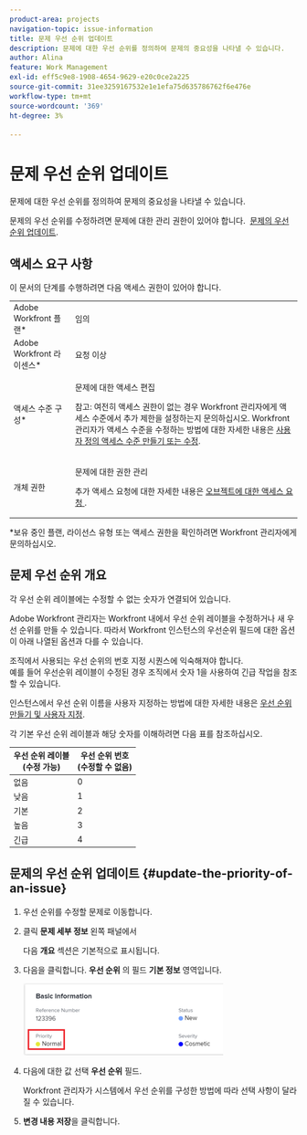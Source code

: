 ```yaml
---
product-area: projects
navigation-topic: issue-information
title: 문제 우선 순위 업데이트
description: 문제에 대한 우선 순위를 정의하여 문제의 중요성을 나타낼 수 있습니다.
author: Alina
feature: Work Management
exl-id: eff5c9e8-1908-4654-9629-e20c0ce2a225
source-git-commit: 31ee3259167532e1e1efa75d635786762f6e476e
workflow-type: tm+mt
source-wordcount: '369'
ht-degree: 3%

---
```


# 문제 우선 순위 업데이트

문제에 대한 우선 순위를 정의하여 문제의 중요성을 나타낼 수 있습니다.

문제의 우선 순위를 수정하려면 문제에 대한 관리 권한이 있어야 합니다.  [문제의 우선 순위 업데이트](#update-the-priority-of-an-issue).

## 액세스 요구 사항

이 문서의 단계를 수행하려면 다음 액세스 권한이 있어야 합니다.

<table style="table-layout:auto"> 
 <col> 
 <col> 
 <tbody> 
  <tr> 
   <td role="rowheader">Adobe Workfront 플랜*</td> 
   <td> <p>임의 </p> </td> 
  </tr> 
  <tr> 
   <td role="rowheader">Adobe Workfront 라이센스*</td> 
   <td> <p>요청 이상</p> </td> 
  </tr> 
  <tr> 
   <td role="rowheader">액세스 수준 구성*</td> 
   <td> <p>문제에 대한 액세스 편집</p> <p>참고: 여전히 액세스 권한이 없는 경우 Workfront 관리자에게 액세스 수준에서 추가 제한을 설정하는지 문의하십시오. Workfront 관리자가 액세스 수준을 수정하는 방법에 대한 자세한 내용은 <a href="../../../administration-and-setup/add-users/configure-and-grant-access/create-modify-access-levels.md" class="MCXref xref">사용자 정의 액세스 수준 만들기 또는 수정</a>.</p> </td> 
  </tr> 
  <tr> 
   <td role="rowheader">개체 권한</td> 
   <td> <p>문제에 대한 권한 관리</p> <p>추가 액세스 요청에 대한 자세한 내용은 <a href="../../../workfront-basics/grant-and-request-access-to-objects/request-access.md" class="MCXref xref">오브젝트에 대한 액세스 요청 </a>.</p> </td> 
  </tr> 
 </tbody> 
</table>

&#42;보유 중인 플랜, 라이선스 유형 또는 액세스 권한을 확인하려면 Workfront 관리자에게 문의하십시오.

## 문제 우선 순위 개요

각 우선 순위 레이블에는 수정할 수 없는 숫자가 연결되어 있습니다.

Adobe Workfront 관리자는 Workfront 내에서 우선 순위 레이블을 수정하거나 새 우선 순위를 만들 수 있습니다. 따라서 Workfront 인스턴스의 우선순위 필드에 대한 옵션이 아래 나열된 옵션과 다를 수 있습니다.

조직에서 사용되는 우선 순위의 번호 지정 시퀀스에 익숙해져야 합니다.\
예를 들어 우선순위 레이블이 수정된 경우 조직에서 숫자 1을 사용하여 긴급 작업을 참조할 수 있습니다.

인스턴스에서 우선 순위 이름을 사용자 지정하는 방법에 대한 자세한 내용은 [우선 순위 만들기 및 사용자 지정](../../../administration-and-setup/customize-workfront/creating-custom-status-and-priority-labels/create-customize-priorities.md).

각 기본 우선 순위 레이블과 해당 숫자를 이해하려면 다음 표를 참조하십시오.

<table style="table-layout:auto"> 
 <col> 
 <col> 
 <thead> 
  <tr> 
   <th>우선 순위 레이블 <br>(수정 가능) </th> 
   <th>우선 순위 번호 <br>(수정할 수 없음) </th> 
  </tr> 
 </thead> 
 <tbody> 
  <tr> 
   <td> 없음 </td> 
   <td> 0 </td> 
  </tr> 
  <tr> 
   <td> 낮음 </td> 
   <td> 1 </td> 
  </tr> 
  <tr> 
   <td> 기본 </td> 
   <td> 2 </td> 
  </tr> 
  <tr> 
   <td> 높음 </td> 
   <td> 3 </td> 
  </tr> 
  <tr> 
   <td> 긴급 </td> 
   <td> 4 </td> 
  </tr> 
 </tbody> 
</table>

## 문제의 우선 순위 업데이트 {#update-the-priority-of-an-issue}

1. 우선 순위를 수정할 문제로 이동합니다.
1. 클릭 **문제 세부 정보** 왼쪽 패널에서

   다음 **개요** 섹션은 기본적으로 표시됩니다.

1. 다음을 클릭합니다. **우선 순위** 의 필드 **기본 정보** 영역입니다.

   ![](assets/nwe-issue-priority-field-in-details-highlighted-350x126.png)

1. 다음에 대한 값 선택 **우선 순위** 필드.

   Workfront 관리자가 시스템에서 우선 순위를 구성한 방법에 따라 선택 사항이 달라질 수 있습니다.

1. **변경 내용 저장**&#x200B;을 클릭합니다.
